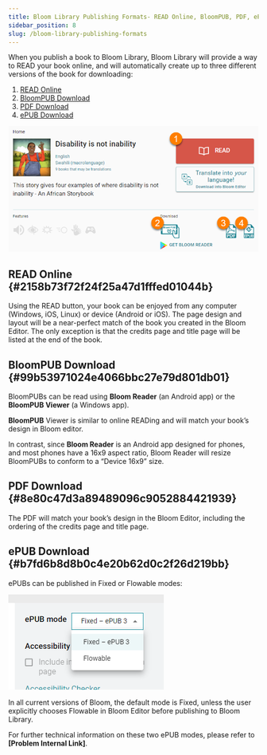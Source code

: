 ```yaml
---
title: Bloom Library Publishing Formats- READ Online, BloomPUB, PDF, ePUB
sidebar_position: 8
slug: /bloom-library-publishing-formats
---
```




When you publish a book to Bloom Library, Bloom Library will provide a way to READ your book online, and will automatically create up to three different versions of the book for downloading:

1. [READ Online](/bloom-library-publishing-formats#2158b73f72f24f25a47d1fffed01044b)
2. [BloomPUB Download](/bloom-library-publishing-formats#99b53971024e4066bbc27e79d801db01)
3. [PDF Download](/bloom-library-publishing-formats#8e80c47d3a89489096c9052884421939)
4. [ePUB Download](/bloom-library-publishing-formats#b7fd6b8d8b0c4e20b62d0c2f26d219bb)

![](./bloom-library-publishing-formats.aeeb8cf4-98e1-4fe0-8b9f-6dc60b254ecf.png)


## READ Online {#2158b73f72f24f25a47d1fffed01044b}


Using the READ button, your book can be enjoyed from any computer (Windows, iOS, Linux) or device (Android or iOS). The page design and layout will be a near-perfect match of the book you created in the Bloom Editor. The only exception is that the credits page and title page will be listed at the end of the book.


## BloomPUB Download {#99b53971024e4066bbc27e79d801db01}


BloomPUBs can be read using **Bloom Reader** (an Android app) or the **BloomPUB Viewer** (a Windows app). 


**BloomPUB** Viewer is similar to online READing and will match your book’s design in Bloom editor.


In contrast, since **Bloom Reader** is an Android app designed for phones, and most phones have a 16x9 aspect ratio, Bloom Reader will resize BloomPUBs to conform to a “Device 16x9” size.


## PDF Download {#8e80c47d3a89489096c9052884421939}


The PDF will match your book’s design in the Bloom Editor, including the ordering of the credits page and title page.


## ePUB Download {#b7fd6b8d8b0c4e20b62d0c2f26d219bb}


ePUBs can be published in Fixed or Flowable modes:


![](./bloom-library-publishing-formats.134e5aa6-e400-46d7-a42f-f10e154d39b3.png)


In all current versions of Bloom, the default mode is Fixed, unless the user explicitly chooses Flowable in Bloom Editor before publishing to Bloom Library.


For further technical information on these two ePUB modes, please refer to **[Problem Internal Link]**. 

